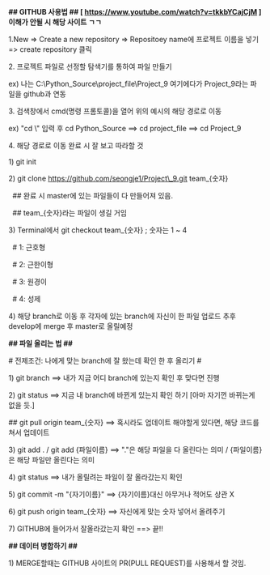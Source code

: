 **## GITHUB 사용법 ## \[ https://www.youtube.com/watch?v=tkkbYCajCjM ] 이해가 안될 시 해당 사이트 ㄱㄱ**



1.New => Create a new repository => Repositoey name에 프로젝트 이름을 넣기 => create repository 클릭



2\. 프로젝트 파일로 선정할 탐색기를 통하여 파일 만들기

ex) 나는 C:\\Python\_Source\\project\_file\\Project\_9 여기에다가 Project\_9라는 파일을 github과 연동



3\. 검색창에서 cmd(명령 프롬토콜)을 열어 위의 예시의 해당 경로로 이동

ex) "cd \\" 입력 후 cd Python\_Source ==> cd project\_file ==> cd Project\_9



4\. 해당 경로로 이동 완료 시 잘 보고 따라할 것

1) git init

2) git clone https://github.com/seongje1/Project\_9.git team\_{숫자}

   ## 완료 시 master에 있는 파일들이 다 만들어져 있음.

&nbsp;   ## team\_{숫자}라는 파일이 생길 거임

3) Terminal에서 git checkout team\_{숫자} ; 숫자는 1 ~ 4

   # 1: 근호형

  # 2: 근한이형

  # 3: 원경이

  # 4: 성제

4) 해당 branch로 이동 후 각자에 있는 branch에 자신이 한 파일 업로드 추후 develop에 merge 후 master로 올릴예정



**## 파일 올리는 법 ##**

\# 전제조건: 나에게 맞는 branch에 잘 왔는데 확인 한 후 올리기 #

1) git branch  ==> 내가 지금 어디 branch에 있는지 확인 후 맞다면 진행 

2) git status ==> 지금 내 branch에 바뀐게 있는지 확인 하기 \[아마 자기껀 바뀌는게 없을 듯.]

\## git pull origin team\_{숫자} ==> 혹시라도 업데이트 해야할게 있다면, 해당 코드를 쳐서 업데이트

3) git add . / git add {파일이름} ==> "."은 해당 파일을 다 올린다는 의미 / {파일이름}은 해당 파일만 올린다는 의미

4) git status ==> 내가 올릴려는 파일이 잘 올라갔는지 확인

5) git commit -m  "{자기이름}" ==> {자기이름}대신 아무거나 적어도 상관 X

6) git push origin team\_{숫자} ==> 자신에게 맞는 숫자 넣어서 올려주기

7) GITHUB에 들어가서 잘올라갔는지 확인 ==> 끝!!



**## 데이터 병합하기 ##**

1) MERGE할때는 GITHUB 사이트의 PR(PULL REQUEST)를 사용해서 할 것임.

